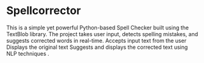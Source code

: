 # Spellcorrector
This is a simple yet powerful Python-based Spell Checker built using the TextBlob library. The project takes user input, detects spelling mistakes, and suggests corrected words in real-time. Accepts input text from the user  Displays the original text  Suggests and displays the corrected text using NLP techniques .
